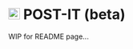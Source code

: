 # <img src="https://github.com/JoSimon05/POST-IT/blob/Preview/icons/note_icon.ico" width="23"/> POST-IT (beta)
WIP for README page...
